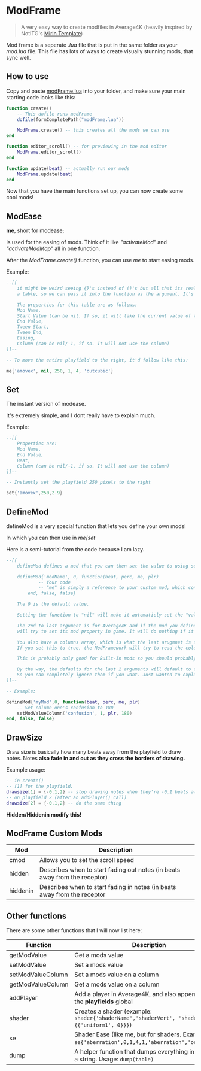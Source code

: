 # ModFrame
> A very easy way to create modfiles in Average4K (heavily inspired by NotITG's [Mirin Template](https://xerool.github.io/notitg-mirin/))

Mod frame is a seperate *.lua* file that is put in the same folder as your *mod.lua* file. 
This file has lots of ways to create visually stunning mods, that sync well.

## How to use

Copy and paste [modFrame.lua](modFrame.lua) into your folder, and make sure your main starting code looks like this:

```lua
function create()
    -- This dofile runs modFrame
    dofile(formCompletePath("modFrame.lua"))

    ModFrame.create() -- this creates all the mods we can use
end

function editor_scroll() -- for previewing in the mod editor
    ModFrame.editor_scroll()
end

function update(beat) -- actually run our mods
    ModFrame.update(beat)
end
```

Now that you have the main functions set up, you can now create some cool mods!

## ModEase

**me**, short for modease;

Is used for the easing of mods. Think of it like *"activateMod"* and *"activateModMap"* all in one function.

After the *ModFrame.create()* function, you can use *me* to start easing mods.

Example:

```lua
--[[
    it might be weird seeing {}'s instead of ()'s but all that its really doing is letting us create
    a table, so we can pass it into the function as the argument. It's basically equivalent to, func({tableValue, tableValue, etc})

    The properties for this table are as follows:
    Mod Name,
    Start Value (can be nil. If so, it will take the current value of the mod at runtime),
    End Value,
    Tween Start,
    Tween End,
    Easing,
    Column (can be nil/-1, if so. It will not use the column)
]]--

-- To move the entire playfield to the right, it'd follow like this:

me{'amovex', nil, 250, 1, 4, 'outcubic'}
```

## Set

The instant version of modease.

It's extremely simple, and I dont really have to explain much.

Example:

```lua
--[[
    Properties are:
    Mod Name,
    End Value,
    Beat,
    Column (can be nil/-1, if so. It will not use the column)
]]--

-- Instantly set the playfield 250 pixels to the right

set{'amovex',250,2.9}
```

## DefineMod

defineMod is a very special function that lets you define your own mods!

In which you can then use in *me*/*set*

Here is a semi-tutorial from the code because I am lazy.

```lua
--[[
    defineMod defines a mod that you can then set the value to using setModValue/setModValueColumn

    defineMod{'modName', 0, function(beat, perc, me, plr)
            -- Your code
            -- "me" is simply a reference to your custom mod, which contains a .value property you can set
        end, false, false}

    The 0 is the default value.

    Setting the function to "nil" will make it automaticly set the "value" property

    The 2nd to last argument is for Average4K and if the mod you defined is a Built-In mod, as setting that argument to true
    will try to set its mod property in game. It will do nothing if it was not found though.

    You also have a columns array, which is what the last arugmnet is specifying. Its if this mod affects only one column.
    If you set this to true, the ModFramework will try to read the columns array and set each columns property.

    This is probably only good for Built-In mods so you should probably ignore it.

    By the way, the defaults for the last 2 arguments will default to false if set to nil. 
    So you can completely ignore them if you want. Just wanted to explain it :)
]]--

-- Example:

defineMod{'myMod',0, function(beat, perc, me, plr)
    -- Set column one's confusion to 180
    setModValueColumn('confusion', 1, plr, 180)
end, false, false}
```

## DrawSize

Draw size is basically how many beats away from the playfield to draw notes. Notes **also fade in and out as they cross the borders of drawing.**

Example usage:
```lua
-- in create()
-- [1] for the playfield.
drawsize[1] = {-0.1,2} -- stop drawing notes when they're -0.1 beats away from the receptors, and 2 beats away from the receptors.
-- on playfield 2 (after an addPlayer() call)
drawsize[2] = {-0.1,2} -- do the same thing
```

**Hidden/Hiddenin modify this!**

## ModFrame Custom Mods

| Mod | Description |
| --- |----------- |
| cmod | Allows you to set the scroll speed |
| hidden | Describes when to start fading out notes (in beats away from the receptor) |
| hiddenin | Describes when to start fading in notes (in beats away from the receptor |

## Other functions

There are some other functions that I will now list here:

| Function | Description |
| --- |----------- |
| getModValue | Get a mods value |
| setModValue | Set a mods value |
| setModValueColumn | Set a mods value on a column |
| getModValueColumn | Get a mods value on a column |
| addPlayer | Add a player in Average4K, and also append it's id to the **playfields** global |
| shader | Creates a shader (example: `shader{'shaderName','shaderVert', 'shaderFrag', {{'uniform1', 0}}}`) |
| se | Shader Ease (like me, but for shaders. Example: `se{'aberration',0,1,4,1,'aberration','outCubic'}`) |
| dump | A helper function that dumps everything in a table to a string. Usage: `dump(table)` |
